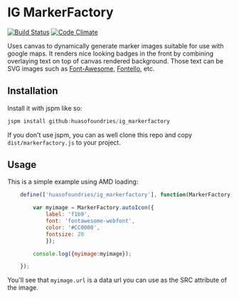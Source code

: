 # IG MarkerFactory

[![Build Status](https://travis-ci.org/HuasoFoundries/ig_markerfactory.svg)](https://travis-ci.org/HuasoFoundries/ig_markerfactory) [![Code Climate](https://codeclimate.com/github/HuasoFoundries/ig_markerfactory/badges/gpa.svg)](https://codeclimate.com/github/HuasoFoundries/ig_markerfactory)

Uses canvas to dynamically generate marker images suitable for use with google maps. It
renders nice looking badges in the front by combining overlaying text on top of canvas
rendered background. Those text can be SVG images such as [Font-Awesome](https://fontawesome.github.io/Font-Awesome/), [Fontello](http://fontello.com/), etc.

## Installation

Install it with jspm like so:

```js
jspm install github:huasofoundries/ig_markerfactory
```

If you don't use jspm, you can as well clone this repo and copy 
`dist/markerfactory.js` to your project. 

## Usage

This is a simple example using AMD loading:

```js
	define(['huasofoundries/ig_markerfactory'], function(MarkerFactory) {

		var myimage = MarkerFactory.autoIcon({
			label: 'f1b9',
			font: 'fontawesome-webfont',
			color: '#CC0000',
			fontsize: 20
			});

		console.log({myimage:myimage});

	});

```

You'll see that `myimage.url` is a data url you can use as the SRC attribute of the image.



